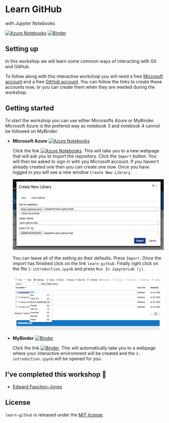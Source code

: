 # Learn GitHub
*with Jupyter Notebooks*

[![Azure Notebooks](https://notebooks.azure.com/launch.png)][azure]
[![Binder](https://mybinder.org/badge.svg)][binder]

## Setting up

In this workshop we will learn some common ways of interacting with Git and
GitHub.

To follow along with this interactive workshop you will need a free
[Microsoft account](https://account.microsoft.com/account) and a free
[GitHub account](https://github.com/join). You can follow the links to create
these accounts now, or you can create them when they are needed during the
workshop.

## Getting started

To start the workshop you can use either Microsofts Azure or MyBinder.
Microsoft Azure is the prefered way as notebook 3 and notebook 4 cannot be
followed on MyBinder.

- **Microsoft Azure** [![Azure Notebooks](https://notebooks.azure.com/launch.png)][azure]  

  Click the link
  [![Azure Notebooks](https://notebooks.azure.com/launch.png)][azure]. This
  will take you to a new webpage that will ask you to import the repository.
  Click the `Import` button. You will then be asked to sign in with you
  Microsoft account. If you haven't already created one then you can create one
  now. Once you have logged in you will see a new window `Create New Library`.

  ![](img/azure-import.png)

  You can leave all of the setting as their defaults. Press `Import`. Once
  the import has finished click on the link `learn-github`. Finally right
  click on the file `1-introduction.ipynb` and press `Run In JupyterLab (j)`.

  ![](img/run-lab.png)

- **MyBinder** [![Binder](https://mybinder.org/badge.svg)][binder]

  Click the link [![Binder](https://mybinder.org/badge.svg)][binder]. This will
  automatically take you to a webpage where your interactive environment will
  be created and the `1-introduction.ipynb` will be opened for you.

## I've completed this workshop 🎉

- [Edward Fauchon-Jones](https://github.com/Galadirith)

## License

`learn-github` is released under the [MIT license][license].

[license]: LICENSE.md
[azure]: https://notebooks.azure.com/import/gh/Galadirith/learn-github-test
[binder]: https://mybinder.org/v2/gh/Galadirith/learn-github-test/master?urlpath=lab/tree/learn-github/1-introduction.ipynb
